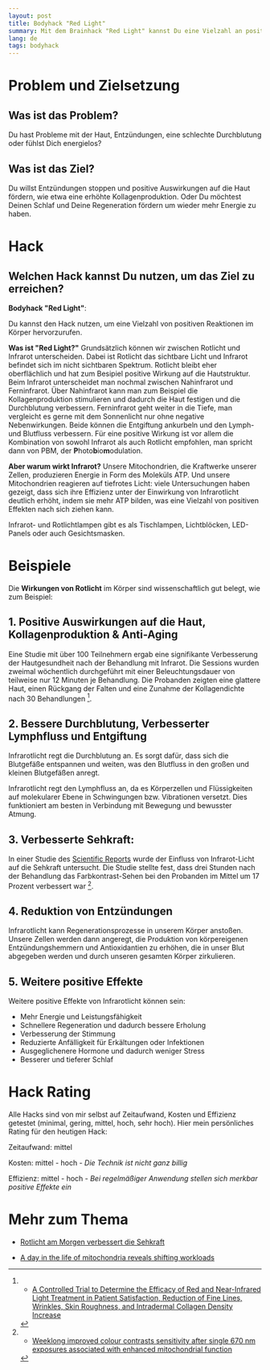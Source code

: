 ```yaml
---
layout: post
title: Bodyhack "Red Light"
summary: Mit dem Brainhack "Red Light" kannst Du eine Vielzahl an positiven Reaktionen im Körper hervorrufen, wie zum Beispiel verbesserte Regeneration und tieferer Schlaf, erhöhte Kollagenproduktion für eine gesunde Haut oder Reduzierung von Entzündungen.
lang: de
tags: bodyhack
---
```


# Problem und Zielsetzung

## Was ist das Problem?
Du hast Probleme mit der Haut, Entzündungen, eine schlechte Durchblutung oder fühlst Dich energielos?

## Was ist das Ziel?
Du willst Entzündungen stoppen und positive Auswirkungen auf die Haut fördern, wie etwa eine erhöhte Kollagenproduktion. Oder Du möchtest Deinen Schlaf und Deine Regeneration fördern um wieder mehr Energie zu haben.

# Hack

## Welchen Hack kannst Du nutzen, um das Ziel zu erreichen?
**Bodyhack "Red Light"**:

Du kannst den Hack nutzen, um eine Vielzahl von positiven Reaktionen im Körper hervorzurufen. 

**Was ist "Red Light?"**
Grundsätzlich können wir zwischen Rotlicht und Infrarot unterscheiden.
Dabei ist Rotlicht das sichtbare Licht und Infrarot befindet sich im nicht sichtbaren Spektrum.
Rotlicht bleibt eher oberflächlich und hat zum Besipiel positive Wirkung auf die Hautstruktur.
Beim Infrarot unterscheidet man nochmal zwischen Nahinfrarot und Ferninfrarot.
Über Nahinfrarot kann man zum Beispiel die Kollagenproduktion stimulieren und dadurch die Haut festigen und die Durchblutung verbessern.
Ferninfrarot geht weiter in die Tiefe, man vergleicht es gerne mit dem Sonnenlicht nur ohne negative Nebenwirkungen.
Beide können die Entgiftung ankurbeln und den Lymph- und Blutfluss verbessern.
Für eine positive Wirkung ist vor allem die Kombination von sowohl Infrarot als auch Rotlicht empfohlen, man spricht dann von PBM, der **P**hoto**b**io**m**odulation.

**Aber warum wirkt Infrarot?**
Unsere Mitochondrien, die Kraftwerke unserer Zellen, produzieren Energie in Form des Moleküls ATP. Und unsere Mitochondrien reagieren auf tiefrotes Licht: viele Untersuchungen haben gezeigt, dass sich ihre Effizienz unter der Einwirkung von Infrarotlicht deutlich erhöht, indem sie mehr ATP bilden, was eine Vielzahl von positiven Effekten nach sich ziehen kann.

Infrarot- und Rotlichtlampen gibt es als Tischlampen, Lichtblöcken, LED-Panels oder auch Gesichtsmasken.

# Beispiele
Die **Wirkungen von Rotlicht** im Körper sind wissenschaftlich gut belegt, wie zum Beispiel:

## 1. Positive Auswirkungen auf die Haut, Kollagenproduktion & Anti-Aging
Eine Studie mit über 100 Teilnehmern ergab eine signifikante Verbesserung der Hautgesundheit nach der Behandlung mit Infrarot. Die Sessions wurden zweimal wöchentlich durchgeführt mit einer Beleuchtungsdauer von teilweise nur 12 Minuten je Behandlung. Die Probanden zeigten eine glattere Haut, einen Rückgang der Falten und eine Zunahme der Kollagendichte nach 30 Behandlungen [^2]. 

## 2. Bessere Durchblutung, Verbesserter Lymphfluss und Entgiftung 
Infrarotlicht regt die Durchblutung an.
Es sorgt dafür, dass sich die Blutgefäße entspannen und weiten, was den Blutfluss in den großen und kleinen Blutgefäßen anregt. 

Infrarotlicht regt den Lymphfluss an, da es Körperzellen und Flüssigkeiten auf molekularer Ebene in Schwingungen bzw. Vibrationen versetzt. Dies funktioniert am besten in Verbindung mit Bewegung und bewusster Atmung. 

## 3. Verbesserte Sehkraft:
In einer Studie des [Scientific Reports](https://www.nature.com/srep) wurde der Einfluss von Infrarot-Licht auf die Sehkraft untersucht. Die Studie stellte fest, dass drei Stunden nach der Behandlung das Farbkontrast-Sehen  bei den Probanden im Mittel um 17 Prozent verbessert war [^1].

## 4. Reduktion von Entzündungen
Infrarotlicht kann Regenerationsprozesse in unserem Körper anstoßen. Unsere Zellen werden dann angeregt, die Produktion von körpereigenen Entzündungshemmern und Antioxidantien zu erhöhen, die in unser Blut abgegeben werden und durch unseren gesamten Körper zirkulieren.

## 5. Weitere positive Effekte

Weitere positive Effekte von Infrarotlicht können sein:

- Mehr Energie und Leistungsfähigkeit
- Schnellere Regeneration und dadurch bessere Erholung
- Verbesserung der Stimmung
- Reduzierte Anfälligkeit für Erkältungen oder Infektionen
- Ausgeglichenere Hormone und dadurch weniger Stress
- Besserer und tieferer Schlaf

# Hack Rating
Alle Hacks sind von mir selbst auf Zeitaufwand, Kosten und Effizienz getestet (minimal, gering, mittel, hoch, sehr hoch). Hier mein persönliches Rating für den heutigen Hack:

Zeitaufwand: mittel

Kosten: mittel - hoch - _Die Technik ist nicht ganz billig_

Effizienz: mittel - hoch - _Bei regelmäßiger Anwendung stellen sich merkbar positive Effekte ein_

# Mehr zum Thema
- [Rotlicht am Morgen verbessert die Sehkraft](https://www.forschung-und-wissen.de/nachrichten/medizin/rotlicht-am-morgen-verbessert-die-sehkraft-13375576)

- [A day in the life of mitochondria reveals shifting workloads](https://www.nature.com/articles/s41598-019-48383-y)

[^1]: - [Weeklong improved colour contrasts sensitivity after single 670 nm exposures associated with enhanced mitochondrial function](https://www.nature.com/articles/s41598-021-02311-1)

[^2]: - [A Controlled Trial to Determine the Efficacy of Red and Near-Infrared Light Treatment in Patient Satisfaction, Reduction of Fine Lines, Wrinkles, Skin Roughness, and Intradermal Collagen Density Increase](https://www.ncbi.nlm.nih.gov/pmc/articles/PMC3926176/)


